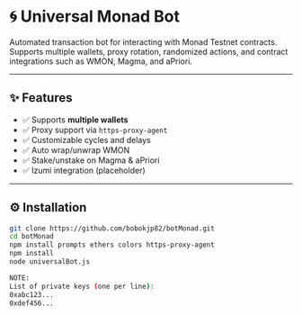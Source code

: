 # 🌀 Universal Monad Bot

Automated transaction bot for interacting with Monad Testnet contracts.  
Supports multiple wallets, proxy rotation, randomized actions, and contract integrations such as WMON, Magma, and aPriori.

---

## ✨ Features

- ✅ Supports **multiple wallets**
- ✅ Proxy support via `https-proxy-agent`
- ✅ Customizable cycles and delays
- ✅ Auto wrap/unwrap WMON
- ✅ Stake/unstake on Magma & aPriori
- ✅ Izumi integration (placeholder)

---

## ⚙️ Installation

```bash
git clone https://github.com/bobokjp82/botMonad.git
cd botMonad
npm install prompts ethers colors https-proxy-agent
npm install
node universalBot.js

NOTE: 
List of private keys (one per line):
0xabc123...
0xdef456...
